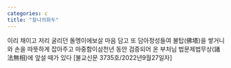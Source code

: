 ```yaml
---
categories: c
title: "찰나의화두"
---
```

이리 채이고 저리 굴리던 돌멩이에보살 마음 담고 또 담아정성들여 불탑(佛塔)을 쌓거니와 손을 따뜻하게 잡아주고 마중함이삼천년 동안 검증되어 온 부처님 법문제법무상(諸法無相)에 앞설 때가 있다 [불교신문 3735호/2022년9월27일자]